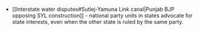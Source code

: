 - [[Interstate water disputes#Sutlej-Yamuna Link canal|Punjab BJP opposing SYL construction]] - national party units in states advocate for state interests, even when the other state is ruled by the same party.